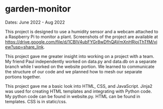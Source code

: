 # garden-monitor

Dates: June 2022 - Aug 2022

This project is designed to use a humidity sensor and a webcam attached to a Raspberry Pi to monitor a plant. Screenshots of the project are available at https://drive.google.com/file/d/1CBIV4ubFYGr8wDfhQAVmXnHRjojThTfM/view?usp=share_link.

This project gave me greater insight into working on a project with a team. My friend Paul independently worked on data.py and data.db on a separate branch while I worked on the website portion. We learned to communicate the structure of our code and we planned how to mesh our separate portions together.

This project gave me a basic look into HTML, CSS, and JavaScript. Jinja2 was used for creating HTML templates and integrating with Python code. My python code can be found in website.py. HTML can be found in templates. CSS is in static/css.
